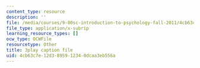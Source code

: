 ```yaml
---
content_type: resource
description: ''
file: /media/courses/9-00sc-introduction-to-psychology-fall-2011/4cb63c7e12d3895912340dcaa3eb556a_syXplPKQb_o.srt
file_type: application/x-subrip
learning_resource_types: []
ocw_type: OCWFile
resourcetype: Other
title: 3play caption file
uid: 4cb63c7e-12d3-8959-1234-0dcaa3eb556a
---
```

